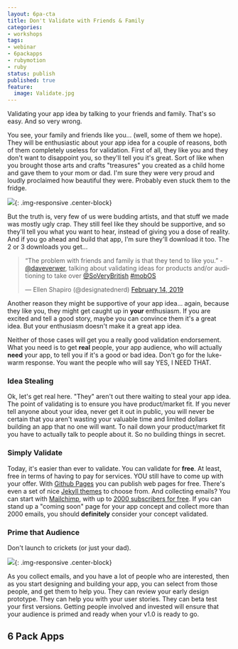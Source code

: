 ```yaml
---
layout: 6pa-cta
title: Don't Validate with Friends & Family
categories:
- workshops
tags:
- webinar
- 6packapps
- rubymotion
- ruby
status: publish
published: true
feature:
  image: Validate.jpg
---
```


Validating your app idea by talking to your friends and family.  That's so easy.  And so very wrong.  

You see, your
family and friends like you... (well, some of them we hope).  They will be enthusiastic about your app idea
for a couple of reasons, both of them completely useless for validation.  First of all, they like you and 
they don't want to disappoint you, so they'll tell you it's great.  Sort of like when you brought those 
arts and crafts "treasures" you created as a child home and gave them to your mom or dad.  I'm sure they 
were very proud and loudly
proclaimed how beautiful they were. Probably even stuck them to the fridge.  

![](/img/original/RefrigeratorArtwork.jpg){: .img-responsive .center-block}

But the truth is, very few of us 
were budding artists, and that stuff we made was mostly ugly crap.  They still feel like they should be 
supportive, and so they'll tell you what you want to hear, instead of giving you a dose of reality.  And if
you go ahead and build that app, I'm sure they'll download it too. The 2 or 3 downloads you get... 

<blockquote class="twitter-tweet" data-lang="en"><p lang="en" dir="ltr">“The problem with friends and family is that they tend to like you.” - <a href="https://twitter.com/daveverwer?ref_src=twsrc%5Etfw">@daveverwer</a>, talking about validating ideas for products and/or auditioning to take over <a href="https://twitter.com/SoVeryBritish?ref_src=twsrc%5Etfw">@SoVeryBritish</a> <a href="https://twitter.com/hashtag/mobOS?src=hash&amp;ref_src=twsrc%5Etfw">#mobOS</a></p>&mdash; Ellen Shapiro (@designatednerd) <a href="https://twitter.com/designatednerd/status/1096004691962548225?ref_src=twsrc%5Etfw">February 14, 2019</a></blockquote> <script async src="https://platform.twitter.com/widgets.js" charset="utf-8"></script> 

Another 
reason they might be supportive of your app idea... again, because they like you, they might get caught up
in **your** enthusiasm. If you are excited and tell a good story, maybe you can convince them it's a great idea.
But your enthusiasm doesn't make it a great app idea. 

Neither of those cases will get you a really good validation endorsement.  What you need is to get **real**
people, your app audience, who will actually **need** your app, to tell you if it's a good or bad idea. Don't go for 
the luke-warm response. You want the people who will say YES, I NEED THAT. 

### Idea Stealing

Ok, let's get real here. "They" aren't out there waiting to steal your app idea. The point of validating 
is to ensure you have product/market fit. If you never 
tell anyone about your idea, never get it out in public, you will never be certain that you aren't wasting 
your valuable time and limited dollars building an app that no one will want. To nail down your 
product/market fit you have to actually talk to people about it. So no building things in secret. 

### Simply Validate

Today, it's easier than ever to validate. You can validate for **free**.  At least, free in terms of having
to pay for services.  YOU still have to come up with your offer.  With [Github Pages](https://pages.github.com) you can publish web pages 
for free.  There's even a set of nice [Jekyll themes](https://help.github.com/en/articles/using-jekyll-as-a-static-site-generator-with-github-pages) to choose from.  And collecting emails?  You can start 
with [Mailchimp](https://mailchimp.com), with up to [2000 subscribers for free](https://mailchimp.com/pricing/).  If you can stand up a "coming soon" page for your 
app concept and collect more than 2000 emails, you should **definitely** consider your concept validated.

### Prime that Audience

Don't launch to crickets (or just your dad).

![](/img/original/roman-koester-569943-unsplash.jpg){: .img-responsive .center-block}

As you collect emails, and you have a lot of people who are interested, then as you start designing
and building your app, you can select from those people, and get them to help you.  They can review your early 
design prototype. They can help you with your user stories. They can beta test your first versions. Getting 
people involved and invested will ensure that your audience is primed and ready when your v1.0 is ready to
go. 

## 6 Pack Apps
